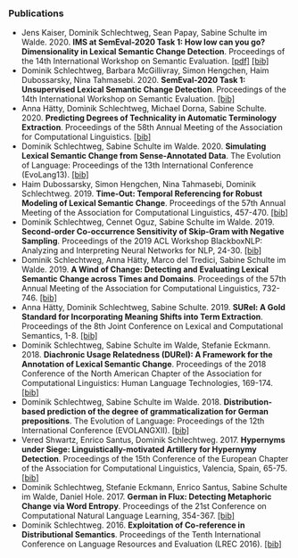 ### Publications

- Jens Kaiser, Dominik Schlechtweg, Sean Papay, Sabine Schulte im Walde. 2020. **IMS at SemEval-2020 Task 1: How low can you go? Dimensionality in Lexical Semantic Change Detection**. Proceedings of the 14th International Workshop on Semantic Evaluation.  [[pdf]](publications/2008.03164.pdf)  [[bib]](publications/bib/kaiser-etal-2020-IMS.bib)
- Dominik Schlechtweg, Barbara McGillivray, Simon Hengchen, Haim Dubossarsky, Nina Tahmasebi. 2020. **SemEval-2020 Task 1: Unsupervised Lexical Semantic Change Detection**. Proceedings of the 14th International Workshop on Semantic Evaluation.   [[bib]](publications/bib/schlechtweg-etal-2020-semeval.bib)
- Anna Hätty, Dominik Schlechtweg, Michael Dorna, Sabine Schulte. 2020. **Predicting Degrees of Technicality in Automatic Terminology Extraction**. Proceedings of the 58th Annual Meeting of the Association for Computational Linguistics.   [[bib]](publications/bib/haetty-etal-2020-technicality.bib)
- Dominik Schlechtweg, Sabine Schulte im Walde. 2020. **Simulating Lexical Semantic Change from Sense-Annotated Data**. The Evolution of Language: Proceedings of the 13th International Conference (EvoLang13).   [[bib]](publications/bib/schlechtweg-walde-2020.bib)
- Haim Dubossarsky, Simon Hengchen, Nina Tahmasebi, Dominik Schlechtweg. 2019. **Time-Out: Temporal Referencing for Robust Modeling of Lexical Semantic Change**. Proceedings of the 57th Annual Meeting of the Association for Computational Linguistics, 457-470.   [[bib]](publications/bib/Dubossarskyetal19.bib)
- Dominik Schlechtweg, Cennet Oguz, Sabine Schulte im Walde. 2019. **Second-order Co-occurrence Sensitivity of Skip-Gram with Negative Sampling**. Proceedings of the 2019 ACL Workshop BlackboxNLP: Analyzing and Interpreting Neural Networks for NLP, 24-30.   [[bib]](publications/bib/Schlechtwegetal19SecondOrder.bib)
- Dominik Schlechtweg, Anna Hätty, Marco del Tredici, Sabine Schulte im Walde. 2019. **A Wind of Change: Detecting and Evaluating Lexical Semantic Change across Times and Domains**. Proceedings of the 57th Annual Meeting of the Association for Computational Linguistics, 732-746.   [[bib]](publications/bib/Schlechtwegetal19.bib)
- Anna Hätty, Dominik Schlechtweg, Sabine Schulte. 2019. **SURel: A Gold Standard for Incorporating Meaning Shifts into Term Extraction**. Proceedings of the 8th Joint Conference on Lexical and Computational Semantics, 1-8.   [[bib]](publications/bib/haettySurel-2019.bib)
- Dominik Schlechtweg, Sabine Schulte im Walde, Stefanie Eckmann. 2018. **Diachronic Usage Relatedness (DURel): A Framework for the Annotation of Lexical Semantic Change**. Proceedings of the 2018 Conference of the North American Chapter  of the Association for Computational Linguistics: Human Language Technologies, 169-174.   [[bib]](publications/bib/Schlechtwegetal18.bib)
- Dominik Schlechtweg, Sabine Schulte im Walde. 2018. **Distribution-based prediction of the degree of grammaticalization for German prepositions**. The Evolution of Language: Proceedings of the 12th International Conference (EVOLANGXII).   [[bib]](publications/bib/SchlechtwegWalde18.bib)
- Vered Shwartz, Enrico Santus, Dominik Schlechtweg. 2017. **Hypernyms under Siege: Linguistically-motivated Artillery for Hypernymy Detection**. Proceedings of the 15th Conference of the European Chapter of the Association for Computational Linguistics, Valencia, Spain, 65-75.   [[bib]](publications/bib/SantusSS17.bib)
- Dominik Schlechtweg, Stefanie Eckmann, Enrico Santus, Sabine Schulte im Walde, Daniel Hole. 2017. **German in Flux: Detecting Metaphoric Change via Word Entropy**. Proceedings of the 21st Conference on Computational Natural Language Learning, 354-367.   [[bib]](publications/bib/schlechtweg-EtAl-2017-CoNLL.bib)
- Dominik Schlechtweg. 2016. **Exploitation of Co-reference in Distributional Semantics**. Proceedings of the Tenth International Conference on Language Resources and Evaluation (LREC 2016).   [[bib]](publications/bib/schlechtweg16.bib)
